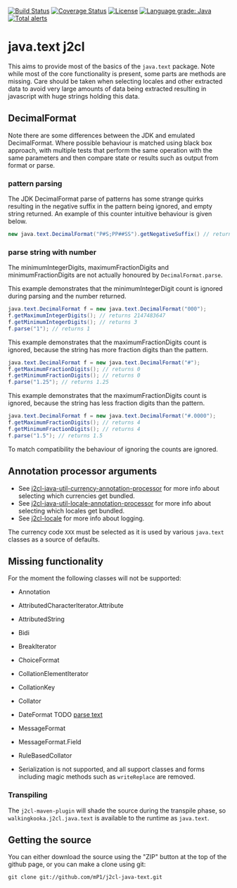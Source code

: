 [![Build Status](https://travis-ci.com/mP1/j2cl-java-text.svg?branch=master)](https://travis-ci.com/mP1/j2cl-java-text.svg?branch=master)
[![Coverage Status](https://coveralls.io/repos/github/mP1/j2cl-java-text/badge.svg?branch=master)](https://coveralls.io/github/mP1/j2cl-java-text?branch=master)
[![License](https://img.shields.io/badge/License-Apache%202.0-blue.svg)](https://opensource.org/licenses/Apache-2.0)
[![Language grade: Java](https://img.shields.io/lgtm/grade/java/g/mP1/j2cl-java-text.svg?logo=lgtm&logoWidth=18)](https://lgtm.com/projects/g/mP1/j2cl-java-text/context:java)
[![Total alerts](https://img.shields.io/lgtm/alerts/g/mP1/j2cl-java-text.svg?logo=lgtm&logoWidth=18)](https://lgtm.com/projects/g/mP1/j2cl-java-text/alerts/)



# java.text j2cl

This aims to provide most of the basics of the `java.text` package. Note while most of the core functionality is present,
some parts are methods are missing. Care should be taken when selecting locales and other extracted data to avoid
very large amounts of data being extracted resulting in javascript with huge strings holding this data.



## DecimalFormat

Note there are some differences between the JDK and emulated DecimalFormat. Where possible behaviour is matched using black box approach,
with multiple tests that perform the same operation with the same parameters and then compare state or results such as
output from format or parse.



### pattern parsing

The JDK DecimalFormat parse of patterns has some strange quirks resulting in the negative suffix in the pattern being ignored,
and empty string returned. An example of this counter intuitive behaviour is given below.

```java
new java.text.DecimalFormat("P#S;PP##SS").getNegativeSuffix() // returns empty and not SS
```


### parse string with number

The minimumIntegerDigits, maximumFractionDigits and minimumFractionDigits are not actually honoured by `DecimalFormat.parse`.



This example demonstrates that the minimumIntegerDigit count is ignored during parsing and the number returned.

```java
java.text.DecimalFormat f = new java.text.DecimalFormat("000");
f.getMaximumIntegerDigits(); // returns 2147483647
f.getMinimumIntegerDigits(); // returns 3
f.parse("1"); // returns 1

```



This example demonstrates that the maximumFractionDigits count is ignored, because the string has more fraction digits
than the pattern.

```java
java.text.DecimalFormat f = new java.text.DecimalFormat("#");
f.getMaximumFractionDigits(); // returns 0
f.getMinimumFractionDigits(); // returns 0
f.parse("1.25"); // returns 1.25

```


This example demonstrates that the maximumFractionDigits count is ignored, because the string has less fraction digits
than the pattern.

```java
java.text.DecimalFormat f = new java.text.DecimalFormat("#.0000");
f.getMaximumFractionDigits(); // returns 4
f.getMinimumFractionDigits(); // returns 4
f.parse("1.5"); // returns 1.5

```

To match compatibility the behaviour of ignoring the counts are ignored.



## Annotation processor arguments

- See [j2cl-java-util-currency-annotation-processor](https://github.com/mP1/j2cl-java-util-locale-annotation-processor) for more info about selecting which currencies get bundled.
- See [j2cl-java-util-locale-annotation-processor](https://github.com/mP1/j2cl-java-util-locale-annotation-processor) for more info about selecting which locales get bundled.
- See [j2cl-locale](https://github.com/mP1/j2cl-locale) for more info about logging.

The currency code `XXX` must be selected as it is used by various `java.text` classes as a source of defaults.



## Missing functionality

For the moment the following classes will not be supported:

- Annotation
- AttributedCharacterIterator.Attribute
- AttributedString
- Bidi
- BreakIterator

- ChoiceFormat

- CollationElementIterator
- CollationKey
- Collator

- DateFormat TODO [parse text](https://github.com/mP1/j2cl-java-text/issues/183)

- MessageFormat
- MessageFormat.Field

- RuleBasedCollator

- Serialization is not supported, and all support classes and forms including magic methods such as `writeReplace` are removed.


### Transpiling

The `j2cl-maven-plugin` will shade the source during the transpile phase, so `walkingkooka.j2cl.java.text`
is available to the runtime as `java.text`. 



## Getting the source

You can either download the source using the "ZIP" button at the top
of the github page, or you can make a clone using git:

```
git clone git://github.com/mP1/j2cl-java-text.git
```
